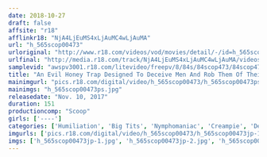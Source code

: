 ```yaml
---
date: 2018-10-27
draft: false
affsite: "r18"
afflinkr18: "NjA4LjEuMS4xLjAuMC4wLjAuMA"
url: "h_565scop00473"
urloriginal: "http://www.r18.com/videos/vod/movies/detail/-/id=h_565scop00473"
urlfinal: "http://media.r18.com/track/NjA4LjEuMS4xLjAuMC4wLjAuMA/videos/vod/movies/detail/-/id=h_565scop00473"
samplevid: "awspv3001.r18.com/litevideo/freepv/8/84s/84scop473/84scop473_dmb_w.mp4"
title: "An Evil Honey Trap Designed To Deceive Men And Rob Them Of Their Money We Called These Women Out And Laid A Trap For Them Instead So We Could Rape!! A Honey Trap Counter Rape"
mainimgurl: "pics.r18.com/digital/video/h_565scop00473/h_565scop00473ps.jpg"
mainimgs: "h_565scop00473ps.jpg"
releasedate: "Nov. 10, 2017"
duration: 151
productioncomp: "Scoop"
girls: ['----']
categories: ['Humiliation', 'Big Tits', 'Nymphomaniac', 'Creampie', 'Deep Throat', 'Hi-Def']
imgurls: ['pics.r18.com/digital/video/h_565scop00473/h_565scop00473jp-1.jpg', 'pics.r18.com/digital/video/h_565scop00473/h_565scop00473jp-2.jpg', 'pics.r18.com/digital/video/h_565scop00473/h_565scop00473jp-3.jpg', 'pics.r18.com/digital/video/h_565scop00473/h_565scop00473jp-4.jpg', 'pics.r18.com/digital/video/h_565scop00473/h_565scop00473jp-5.jpg', 'pics.r18.com/digital/video/h_565scop00473/h_565scop00473jp-6.jpg', 'pics.r18.com/digital/video/h_565scop00473/h_565scop00473jp-7.jpg', 'pics.r18.com/digital/video/h_565scop00473/h_565scop00473jp-8.jpg', 'pics.r18.com/digital/video/h_565scop00473/h_565scop00473jp-9.jpg', 'pics.r18.com/digital/video/h_565scop00473/h_565scop00473jp-10.jpg', 'pics.r18.com/digital/video/h_565scop00473/h_565scop00473jp-11.jpg', 'pics.r18.com/digital/video/h_565scop00473/h_565scop00473jp-12.jpg', 'pics.r18.com/digital/video/h_565scop00473/h_565scop00473jp-13.jpg', 'pics.r18.com/digital/video/h_565scop00473/h_565scop00473jp-14.jpg', 'pics.r18.com/digital/video/h_565scop00473/h_565scop00473jp-15.jpg', 'pics.r18.com/digital/video/h_565scop00473/h_565scop00473jp-16.jpg', 'pics.r18.com/digital/video/h_565scop00473/h_565scop00473jp-17.jpg', 'pics.r18.com/digital/video/h_565scop00473/h_565scop00473jp-18.jpg', 'pics.r18.com/digital/video/h_565scop00473/h_565scop00473jp-19.jpg', 'pics.r18.com/digital/video/h_565scop00473/h_565scop00473jp-20.jpg']
imgs: ['h_565scop00473jp-1.jpg', 'h_565scop00473jp-2.jpg', 'h_565scop00473jp-3.jpg', 'h_565scop00473jp-4.jpg', 'h_565scop00473jp-5.jpg', 'h_565scop00473jp-6.jpg', 'h_565scop00473jp-7.jpg', 'h_565scop00473jp-8.jpg', 'h_565scop00473jp-9.jpg', 'h_565scop00473jp-10.jpg', 'h_565scop00473jp-11.jpg', 'h_565scop00473jp-12.jpg', 'h_565scop00473jp-13.jpg', 'h_565scop00473jp-14.jpg', 'h_565scop00473jp-15.jpg', 'h_565scop00473jp-16.jpg', 'h_565scop00473jp-17.jpg', 'h_565scop00473jp-18.jpg', 'h_565scop00473jp-19.jpg', 'h_565scop00473jp-20.jpg']
---
```

